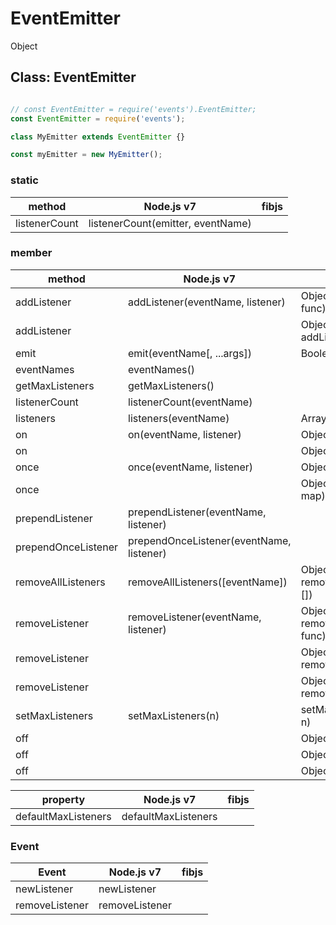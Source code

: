 
# EventEmitter

Object

## Class: EventEmitter

```js

// const EventEmitter = require('events').EventEmitter;
const EventEmitter = require('events');

class MyEmitter extends EventEmitter {}

const myEmitter = new MyEmitter();
```

### static

|     method    |            Node.js v7             | fibjs |
|---------------|-----------------------------------|-------|
| listenerCount | listenerCount(emitter, eventName) |       |

### member

|       method        |                   Node.js v7             |               fibjs               |
|---------------------|------------------------------------------|-----------------------------------|
| addListener         | addListener(eventName, listener)         | Object addListener(ev, func)      |
| addListener         |                                          | Object addListener(map={})        |
| emit                | emit(eventName[, ...args])               | Boolean emit(ev,...)              |
| eventNames          | eventNames()                             |                                   |
| getMaxListeners     | getMaxListeners()                        |                                   |
| listenerCount       | listenerCount(eventName)                 |                                   |
| listeners           | listeners(eventName)                     | Array listeners(ev)               |
| on                  | on(eventName, listener)                  | Object on( ev, func)              |
| on                  |                                          | Object on(map={})                 |
| once                | once(eventName, listener)                | Object once(ev, func)             |
| once                |                                          | Object once(Object map)           |
| prependListener     | prependListener(eventName, listener)     |                                   |
| prependOnceListener | prependOnceListener(eventName, listener) |                                   |
| removeAllListeners  | removeAllListeners([eventName])          | Object removeAllListeners(evs=[]) |
| removeListener      | removeListener(eventName, listener)      | Object removeListener(ev, func)   |
| removeListener      |                                          | Object removeListener(ev)         |
| removeListener      |                                          | Object removeListener(map={})     |
| setMaxListeners     | setMaxListeners(n)                       | setMaxListeners(Integer n)        |
| off                 |                                          | Object off(ev, func)              |
| off                 |                                          | Object off(ev)                    |
| off                 |                                          | Object off(map={})                |

|     property       |      Node.js v7     | fibjs |
|--------------------|---------------------|-------|
|defaultMaxListeners | defaultMaxListeners |       |

### Event

|       Event   |   Node.js v7   | fibjs |
|---------------|----------------|-------|
|newListener    | newListener    |       |
|removeListener | removeListener |       |

